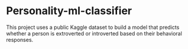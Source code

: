 # Personality-ml-classifier
This project uses a public Kaggle dataset to build a model that predicts whether a person is extroverted or introverted based on their behavioral responses.
